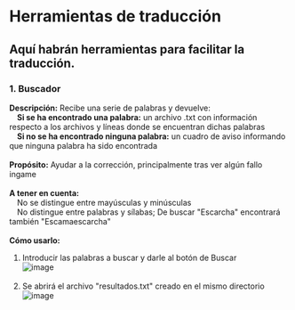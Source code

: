 # Herramientas de traducción

## Aquí habrán herramientas para facilitar la traducción.


### 1. Buscador
  **Descripción:** Recibe una serie de palabras y devuelve:
  <br /> &emsp;**Si se ha encontrado una palabra:** un archivo .txt con información respecto a los archivos y líneas donde se encuentran dichas palabras
  <br /> &emsp;**Si no se ha encontrado ninguna palabra:** un cuadro de aviso informando que ninguna palabra ha sido encontrada
  <br /> <br />
  **Propósito:** Ayudar a la corrección, principalmente tras ver algún fallo ingame
  <br /> <br />
  **A tener en cuenta:**
  <br /> &emsp;No se distingue entre mayúsculas y minúsculas
  <br /> &emsp;No distingue entre palabras y sílabas; De buscar "Escarcha" encontrará también "Escamaescarcha"
  <br /> <br />
  **Cómo usarlo:**
  <br />
  1. Introducir las palabras a buscar y darle al botón de Buscar
  <br />![image](https://user-images.githubusercontent.com/77066213/217518047-978ca03a-aec7-48b3-a542-3f94a32ed4b0.png)
  <br /> <br />
  2. Se abrirá el archivo "resultados.txt" creado en el mismo directorio
  <br />![image](https://user-images.githubusercontent.com/77066213/217521168-4b7192e6-bba9-47cc-950c-c1e828579b18.png)

